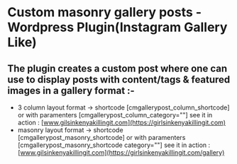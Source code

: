 # Custom masonry gallery posts - Wordpress Plugin(Instagram Gallery Like)
## The plugin creates a custom post where one can use to display posts with content/tags & featured images in a gallery format :-
- 3 column layout format -> shortcode [cmgallerypost_column_shortcode] or with paramenters [cmgallerypost_column_category=""]
see it in action : [www.gilsinkenyakillingit.com](https://girlsinkenyakillingit.com)
- masonry layout format -> shortcode [cmgallerypost_masonry_shortcode] or with paramenters [cmgallerypost_masonry_shortcode category=""]
see it in action : [www.gilsinkenyakillingit.com](https://girlsinkenyakillingit.com/gallery)
